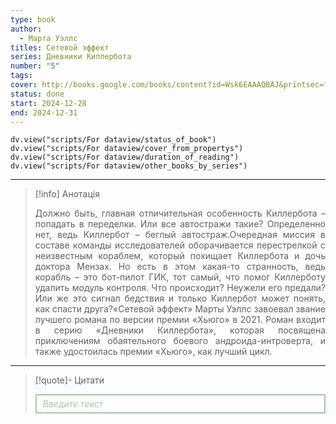 ```yaml
---
type: book
author:
  - Марта Уэллс
titles: Сетевой эффект
series: Дневники Киллербота
number: "5"
tags:
cover: http://books.google.com/books/content?id=Wsk6EAAAQBAJ&printsec=frontcover&img=1&zoom=1&edge=curl&source=gbs_api
status: done
start: 2024-12-28
end: 2024-12-31
---
```

```dataviewjs
dv.view("scripts/For dataview/status_of_book")
dv.view("scripts/For dataview/cover_from_propertys")
dv.view("scripts/For dataview/duration_of_reading")
dv.view("scripts/For dataview/other_books_by_series")
```
---

>[!info] Анотація
><p align="justify">Должно быть, главная отличительная особенность Киллербота – попадать в переделки. Или все автостражи такие? Определенно нет, ведь Киллербот – беглый автостраж.Очередная миссия в составе команды исследователей оборачивается перестрелкой с неизвестным кораблем, который похищает Киллербота и дочь доктора Мензах. Но есть в этом какая-то странность, ведь корабль – это бот-пилот ГИК, тот самый, что помог Киллерботу удалить модуль контроля. Что происходит? Неужели его предали? Или же это сигнал бедствия и только Киллербот может понять, как спасти друга?«Сетевой эффект» Марты Уэллс завоевал звание лучшего романа по версии премии «Хьюго» в 2021. Роман входит в серию «Дневники Киллербота», которая посвящена приключениям обаятельного боевого андроида-интроверта, и также удостоилась премии «Хьюго», как лучший цикл.</p>

---

>[!quote]- Цитати
><div align="justify" style="border: 2px solid #A0CAA6; padding: 5px 10px 5px 10px; font-style: italic; color: #A0CAA6 ">Введите текст</div>